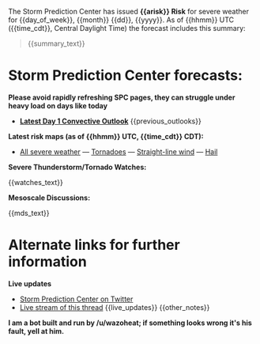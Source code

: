 The Storm Prediction Center has issued **{{arisk}} Risk** for severe weather for {{day_of_week}}, {{month}} {{dd}}, {{yyyy}}. As of {{hhmm}} UTC ({{time_cdt}}, Central Daylight Time) the forecast includes this summary:

>{{summary_text}}

# Storm Prediction Center forecasts:

**Please avoid rapidly refreshing SPC pages, they can struggle under heavy load on days like today**

* **[Latest Day 1 Convective Outlook](https://www.spc.noaa.gov/products/outlook/day1otlk.html)**
{{previous_outlooks}}


**Latest risk maps (as of {{hhmm}} UTC, {{time_cdt}} CDT):**

* [All severe weather]({{images["all"]}}) — [Tornadoes]({{images["torn"]}}) — [Straight-line wind]({{images["wind"]}}) — [Hail]({{images["hail"]}})

**Severe Thunderstorm/Tornado Watches:**

{{watches_text}}

**Mesoscale Discussions:**

{{mds_text}}

# Alternate links for further information

**Live updates**

* [Storm Prediction Center on Twitter](https://twitter.com/NWSSPC)
* [Live stream of this thread](http://reddit-stream.com/comments/{{post_id}}/)
{{live_updates}}
{{other_notes}}

**I am a bot built and run by /u/wazoheat; if something looks wrong it's his fault, yell at him.**
